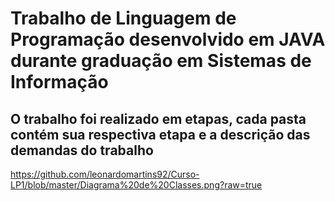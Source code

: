 # Trabalho de Linguagem de Programação desenvolvido em JAVA durante graduação em Sistemas de Informação

## O trabalho foi realizado em etapas, cada pasta contém sua respectiva etapa e a descrição das demandas do trabalho

https://github.com/leonardomartins92/Curso-LP1/blob/master/Diagrama%20de%20Classes.png?raw=true
